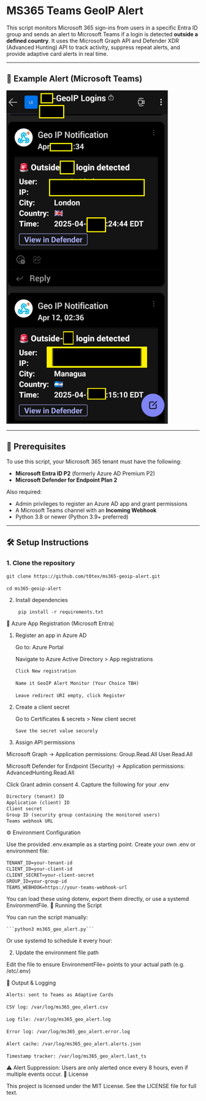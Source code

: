 # MS365 Teams GeoIP Alert

This script monitors Microsoft 365 sign-ins from users in a specific Entra ID group and sends an alert to Microsoft Teams if a login is detected **outside a defined country**. It uses the Microsoft Graph API and Defender XDR (Advanced Hunting) API to track activity, suppress repeat alerts, and provide adaptive card alerts in real time.

---

## 🧪 Example Alert (Microsoft Teams)

![GeoIP Alert Screenshot](https://github.com/t0tex/ms365-geoip-alert/blob/main/Geo%20IP%20Notificaiotn.png?raw=true)

---

## 🔐 Prerequisites

To use this script, your Microsoft 365 tenant must have the following:

- **Microsoft Entra ID P2** (formerly Azure AD Premium P2)  
- **Microsoft Defender for Endpoint Plan 2**

Also required:
- Admin privileges to register an Azure AD app and grant permissions
- A Microsoft Teams channel with an **Incoming Webhook**
- Python 3.8 or newer (Python 3.9+ preferred)

---

## 🛠 Setup Instructions

### 1. Clone the repository

    git clone https://github.com/t0tex/ms365-geoip-alert.git

    cd ms365-geoip-alert
    
2. Install dependencies

        pip install -r requirements.txt

📡 Azure App Registration (Microsoft Entra)
1. Register an app in Azure AD

   Go to: Azure Portal

      Navigate to Azure Active Directory > App registrations

       Click New registration

       Name it GeoIP Alert Monitor (Your Choice TBH)

       Leave redirect URI empty, click Register

2. Create a client secret

    Go to Certificates & secrets > New client secret

       Save the secret value securely

3. Assign API permissions

Microsoft Graph → Application permissions:
    Group.Read.All
    User.Read.All

Microsoft Defender for Endpoint (Security) → Application permissions:
    AdvancedHunting.Read.All

Click Grant admin consent
4. Capture the following for your .env

    Directory (tenant) ID
    Application (client) ID
    Client secret
    Group ID (security group containing the monitored users)
    Teams webhook URL

⚙️ Environment Configuration

Use the provided .env.example as a starting point. Create your own .env or environment file:

    TENANT_ID=your-tenant-id
    CLIENT_ID=your-client-id
    CLIENT_SECRET=your-client-secret
    GROUP_ID=your-group-id
    TEAMS_WEBHOOK=https://your-teams-webhook-url

You can load these using dotenv, export them directly, or use a systemd EnvironmentFile.
🚀 Running the Script

You can run the script manually:

    ```python3 ms365_geo_alert.py```

Or use systemd to schedule it every hour:



2. Update the environment file path

Edit the file to ensure EnvironmentFile= points to your actual path (e.g. /etc/.env)


📁 Output & Logging

    Alerts: sent to Teams as Adaptive Cards

    CSV log: /var/log/ms365_geo_alert.csv

    Log file: /var/log/ms365_geo_alert.log

    Error log: /var/log/ms365_geo_alert.error.log

    Alert cache: /var/log/ms365_geo_alert.alerts.json

    Timestamp tracker: /var/log/ms365_geo_alert.last_ts

⚠️ Alert Suppression: Users are only alerted once every 8 hours, even if multiple events occur.
📄 License

This project is licensed under the MIT License. See the LICENSE file for full text.
